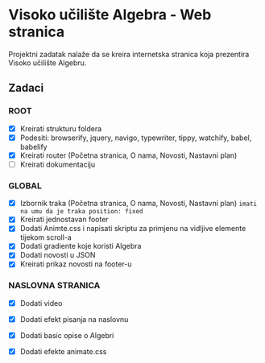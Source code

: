 # Visoko učilište Algebra - Web stranica

Projektni zadatak nalaže da se kreira internetska stranica koja prezentira Visoko učilište Algebru.

## Zadaci

### ROOT
- [X] Kreirati strukturu foldera
- [X] Podesiti: browserify, jquery, navigo, typewriter, tippy, watchify, babel, babelify
- [X] Kreirati router (Početna stranica, O nama, Novosti, Nastavni plan)
- [ ] Kreirati dokumentaciju

### GLOBAL
- [X] Izbornik traka (Početna stranica, O nama, Novosti, Nastavni plan) `imati na umu da je traka position: fixed`
- [X] Kreirati jednostavan footer
- [X] Dodati Animte.css i napisati skriptu za primjenu na vidljive elemente tijekom scroll-a
- [X] Dodati gradiente koje koristi Algebra
- [X] Dodati novosti u JSON
- [X] Kreirati prikaz novosti na footer-u

### NASLOVNA STRANICA
- [X] Dodati video
- [X] Dodati efekt pisanja na naslovnu
- [X] Dodati basic opise o Algebri
- [X] Dodati efekte animate.css

